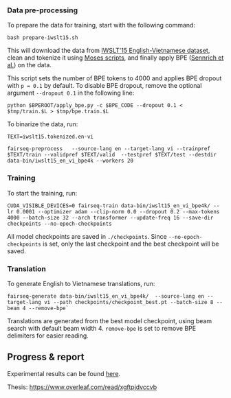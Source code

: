 ### Data pre-processing

To prepare the data for training, start with the following command:

`bash prepare-iwslt15.sh`

 This will download the data from [IWSLT'15 English-Vietnamese dataset](https://nlp.stanford.edu/projects/nmt/), clean and tokenize it using [Moses scripts](https://github.com/moses-smt/mosesdecoder/), and finally apply BPE ([Sennrich et al.](https://github.com/rsennrich/subword-nmt)) on the data.

This script sets the number of BPE tokens to 4000 and applies BPE dropout with `p = 0.1` by default. To disable BPE dropout, remove the optional argument `--dropout 0.1` in the following line:

`python $BPEROOT/apply_bpe.py -c $BPE_CODE --dropout 0.1 < $tmp/train.$L > $tmp/bpe.train.$L`


To binarize the data, run:

```
TEXT=iwslt15.tokenized.en-vi

fairseq-preprocess   --source-lang en --target-lang vi --trainpref $TEXT/train --validpref $TEXT/valid  --testpref $TEXT/test --destdir data-bin/iwslt15_en_vi_bpe4k --workers 20
```

### Training

To start the training, run:

```
CUDA_VISIBLE_DEVICES=0 fairseq-train data-bin/iwslt15_en_vi_bpe4k/ --lr 0.0001 --optimizer adam --clip-norm 0.0 --dropout 0.2 --max-tokens 4000 --batch-size 32 --arch transformer --update-freq 16 --save-dir checkpoints --no-epoch-checkpoints
```

All model checkpoints are saved in `./checkpoints`. Since `--no-epoch-checkpoints` is set, only the last checkpoint and the best checkpoint will be saved.

### Translation

To generate English to Vietnamese translations, run:

```
fairseq-generate data-bin/iwslt15_en_vi_bpe4k/  --source-lang en --target-lang vi --path checkpoints/checkpoint_best.pt --batch-size 8 --beam 4 --remove-bpe`
```

Translations are generated from the best model checkpoint, using beam search with default beam width 4. `remove-bpe` is set to remove BPE delimiters for easier reading.

## Progress & report

Experimental results can be found [here](https://docs.google.com/spreadsheets/d/1eJP9KRe7F8wSMduCsVd17VZzZ3HgH-CDl6nkSpQkPeE/edit#gid=0).

Thesis: https://www.overleaf.com/read/xgftpjdvccvb
